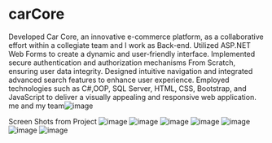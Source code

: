# carCore 
Developed Car Core, an innovative e-commerce platform, as a collaborative effort within a collegiate team and I work as Back-end.
Utilized ASP.NET Web Forms to create a dynamic and user-friendly interface.
Implemented secure authentication and authorization mechanisms From Scratch, ensuring user data integrity.
Designed intuitive navigation and integrated advanced search features to enhance user experience. Employed technologies such as C#,OOP, SQL Server, HTML, CSS, Bootstrap, and JavaScript to deliver a visually appealing and responsive web application.
me and my team![image](https://github.com/mrXrobot26/CarCore-WebForm/assets/118698085/929e0aa2-b14e-451b-a538-41b53183ff0d)

Screen Shots from Project
![image](https://github.com/mrXrobot26/CarCore-WebForm/assets/118698085/eb7a3502-b26c-4d87-8eb8-4d27c93327c9)
![image](https://github.com/mrXrobot26/CarCore-WebForm/assets/118698085/434d9794-ca9b-4bef-a867-10d919c5594e)
![image](https://github.com/mrXrobot26/CarCore-WebForm/assets/118698085/8ebff9a9-fd45-4524-9218-256ec8470fbd)
![image](https://github.com/mrXrobot26/CarCore-WebForm/assets/118698085/a99e22d4-de9f-4d38-bfd3-40a9d9662b66)
![image](https://github.com/mrXrobot26/CarCore-WebForm/assets/118698085/7941b949-1389-4045-8569-98bb78353ee4)
![image](https://github.com/mrXrobot26/CarCore-WebForm/assets/118698085/2e3186f3-b58c-421b-a680-4666d19b501c)
![image](https://github.com/mrXrobot26/CarCore-WebForm/assets/118698085/4f3ab06b-933c-4e53-8cac-8ac11cfaa53f)







